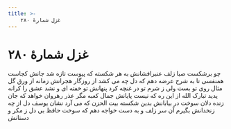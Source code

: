```yaml
---
title: >-
    غزل شمارهٔ ۲۸۰
---
```

# غزل شمارهٔ ۲۸۰

چو برشکست صبا زلف عنبرافشانش
به هر شکسته که پیوست تازه شد جانش
کجاست همنفسی تا به شرح عرضه دهم
که دل چه می کشد از روزگار هجرانش
زمانه از ورق گل مثال روی تو بست
ولی ز شرم تو در غنچه کرد پنهانش
تو خفته ای و نشد عشق را کرانه پدید
تبارک الله از این ره که نیست پایانش
جمال کعبه مگر عذر رهروان خواهد
که جان زنده دلان سوخت در بیابانش
بدین شکسته بیت الحزن که می آرد
نشان یوسف دل از چه زنخدانش
بگیرم آن سر زلف و به دست خواجه دهم
که سوخت حافظ بی دل ز مکر و دستانش
